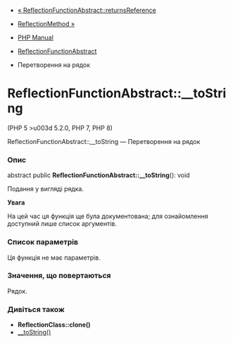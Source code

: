 - [«
ReflectionFunctionAbstract::returnsReference](reflectionfunctionabstract.returnsreference.md)
- [ReflectionMethod »](class.reflectionmethod.md)

- [PHP Manual](index.md)
- [ReflectionFunctionAbstract](class.reflectionfunctionabstract.md)
- Перетворення на рядок

# ReflectionFunctionAbstract::\_\_toString

(PHP 5 \>u003d 5.2.0, PHP 7, PHP 8)

ReflectionFunctionAbstract::\_\_toString — Перетворення на рядок

### Опис

abstract public **ReflectionFunctionAbstract::\_\_toString**(): void

Подання у вигляді рядка.

**Увага**

На цей час ця функція ще була документована; для
ознайомлення доступний лише список аргументів.

### Список параметрів

Ця функція не має параметрів.

### Значення, що повертаються

Рядок.

### Дивіться також

- **ReflectionClass::clone()**
- [\_\_toString()](language.oop5.magic.md#object.tostring)
